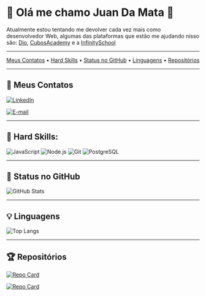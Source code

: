 # 🚀 Olá me chamo Juan Da Mata 🤝

Atualmente estou tentando me devolver cada vez mais como desenvolvedor Web, algumas das plataformas que estão me ajudando nisso são: [Dio](https://www.dio.me/), [CubosAcademy](https://cubos.academy/) e a [InfinitySchool](https://infinityschool.com.br/)

---
<p align="center">
 <a href="#-meus-contatos">Meus Contatos</a> •
 <a href="#-hard-skills">Hard Skills</a> •
 <a href="#-status-no-github">Status no GitHub</a> •
 <a href="#-linguagens">Linguagens</a> • 
 <a href="#-repositórios">Repositórios</a>
</p>

---
## 📱 Meus Contatos

[![LinkedIn](https://img.shields.io/badge/LinkedIn-0077B5?style=for-the-badge&logo=linkedin&logoColor=white)](https://www.linkedin.com/in/juan-da-mata-85488621a/)

[![E-mail](https://img.shields.io/badge/-Email-000?style=for-the-badge&logo=microsoft-outlook&logoColor=#add8e6)](mailto:juandamata2000@hotmail.com)


---
## 📌 Hard Skills:

![JavaScript](https://img.shields.io/badge/JavaScript-FFFF00?style=for-the-badge&logo=javascript&logoColor=000000) ![Node.js](https://img.shields.io/badge/Node%20js-01DF01?style=for-the-badge&logo=nodedotjs&logoColor=000000) ![Git](https://img.shields.io/badge/GIT-FF0000?style=for-the-badge&logo=git&logoColor=white) ![PostgreSQL](https://img.shields.io/badge/PostgreSQL-0000FF?style=for-the-badge&logo=postgresql&logoColor=FFFFFF)

---
## 🎲 Status no GitHub
![GitHub Stats](https://github-readme-stats.vercel.app/api?username=JuanDaMata&theme=transparent&bg_color=000&border_color=30A3DC&show_icons=true&icon_color=30A3DC&title_color=E94D5F&text_color=FFF)

---
## 💡 Linguagens
![Top Langs](https://github-readme-stats-git-masterrstaa-rickstaa.vercel.app/api/top-langs/?username=JuanDaMata&bg_color=000&border_color=30A3DC&title_color=E94D5F&text_color=FFF)

---
## 🏆 Repositórios
[![Repo Card](https://github-readme-stats.vercel.app/api/pin/?username=JuanDaMata&repo=sistema-pdv-API&bg_color=000&border_color=30A3DC&show_icons=true&icon_color=30A3DC&title_color=E94D5F&text_color=FFF)](https://github.com/JuanDaMata/sistema-pdv-API)

[![Repo Card](https://github-readme-stats.vercel.app/api/pin/?username=JuanDaMata&repo=Sistema-dindin&bg_color=000&border_color=30A3DC&show_icons=true&icon_color=30A3DC&title_color=E94D5F&text_color=FFF)](https://github.com/JuanDaMata/Sistema-dindin)
